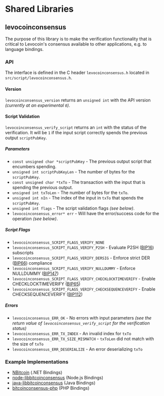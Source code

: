 Shared Libraries
================

## levocoinconsensus

The purpose of this library is to make the verification functionality that is critical to Levocoin's consensus available to other applications, e.g. to language bindings.

### API

The interface is defined in the C header `levocoinconsensus.h` located in  `src/script/levocoinconsensus.h`.

#### Version

`levocoinconsensus_version` returns an `unsigned int` with the API version *(currently at an experimental `0`)*.

#### Script Validation

`levocoinconsensus_verify_script` returns an `int` with the status of the verification. It will be `1` if the input script correctly spends the previous output `scriptPubKey`.

##### Parameters
- `const unsigned char *scriptPubKey` - The previous output script that encumbers spending.
- `unsigned int scriptPubKeyLen` - The number of bytes for the `scriptPubKey`.
- `const unsigned char *txTo` - The transaction with the input that is spending the previous output.
- `unsigned int txToLen` - The number of bytes for the `txTo`.
- `unsigned int nIn` - The index of the input in `txTo` that spends the `scriptPubKey`.
- `unsigned int flags` - The script validation flags *(see below)*.
- `levocoinconsensus_error* err` - Will have the error/success code for the operation *(see below)*.

##### Script Flags
- `levocoinconsensus_SCRIPT_FLAGS_VERIFY_NONE`
- `levocoinconsensus_SCRIPT_FLAGS_VERIFY_P2SH` - Evaluate P2SH ([BIP16](https://github.com/bitcoin/bips/blob/master/bip-0016.mediawiki)) subscripts
- `levocoinconsensus_SCRIPT_FLAGS_VERIFY_DERSIG` - Enforce strict DER ([BIP66](https://github.com/bitcoin/bips/blob/master/bip-0066.mediawiki)) compliance
- `levocoinconsensus_SCRIPT_FLAGS_VERIFY_NULLDUMMY` - Enforce NULLDUMMY ([BIP147](https://github.com/bitcoin/bips/blob/master/bip-0147.mediawiki))
- `levocoinconsensus_SCRIPT_FLAGS_VERIFY_CHECKLOCKTIMEVERIFY` - Enable CHECKLOCKTIMEVERIFY ([BIP65](https://github.com/bitcoin/bips/blob/master/bip-0065.mediawiki))
- `levocoinconsensus_SCRIPT_FLAGS_VERIFY_CHECKSEQUENCEVERIFY` - Enable CHECKSEQUENCEVERIFY ([BIP112](https://github.com/bitcoin/bips/blob/master/bip-0112.mediawiki))

##### Errors
- `levocoinconsensus_ERR_OK` - No errors with input parameters *(see the return value of `levocoinconsensus_verify_script` for the verification status)*
- `levocoinconsensus_ERR_TX_INDEX` - An invalid index for `txTo`
- `levocoinconsensus_ERR_TX_SIZE_MISMATCH` - `txToLen` did not match with the size of `txTo`
- `levocoinconsensus_ERR_DESERIALIZE` - An error deserializing `txTo`

### Example Implementations
- [NBitcoin](https://github.com/NicolasDorier/NBitcoin/blob/master/NBitcoin/Script.cs#L814) (.NET Bindings)
- [node-libbitcoinconsensus](https://github.com/bitpay/node-libbitcoinconsensus) (Node.js Bindings)
- [java-libbitcoinconsensus](https://github.com/dexX7/java-libbitcoinconsensus) (Java Bindings)
- [bitcoinconsensus-php](https://github.com/Bit-Wasp/bitcoinconsensus-php) (PHP Bindings)
